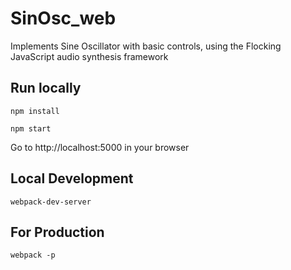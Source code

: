 # SinOsc_web
Implements Sine Oscillator with basic controls, using the Flocking JavaScript audio synthesis framework

## Run locally

`npm install`

`npm start`

Go to http://localhost:5000 in your browser

## Local Development

`webpack-dev-server`

## For Production

`webpack -p`

